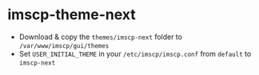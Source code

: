 # imscp-theme-next

* Download & copy the `themes/imscp-next` folder to `/var/www/imscp/gui/themes`
* Set `USER_INITIAL_THEME` in your `/etc/imscp/imscp.conf` from `default` to `imscp-next`
